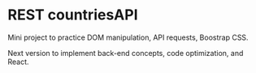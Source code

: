 # REST countriesAPI
Mini project to practice DOM manipulation, API requests, Boostrap CSS.

Next version to implement back-end concepts, code optimization, and React.
